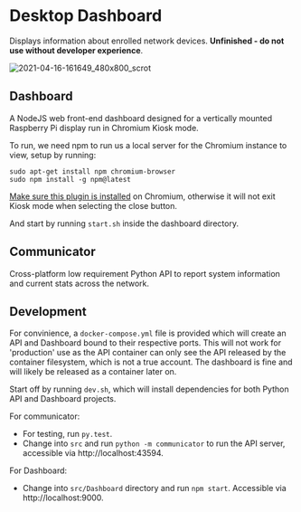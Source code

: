 # Desktop Dashboard
Displays information about enrolled network devices. **Unfinished - do not use without developer experience**.

![2021-04-16-161649_480x800_scrot](https://user-images.githubusercontent.com/11209477/115046438-5962d400-9ecf-11eb-88ef-f7982495bb94.png)

## Dashboard
A NodeJS web front-end dashboard designed for a vertically mounted Raspberry Pi display run in Chromium Kiosk mode.

To run, we need npm to run us a local server for the Chromium instance to view, setup by running:

```
sudo apt-get install npm chromium-browser
sudo npm install -g npm@latest
```
[Make sure this plugin is installed][kioskexit] on Chromium, otherwise it will not exit Kiosk mode when selecting the close button.

And start by running `start.sh` inside the dashboard directory.

## Communicator
Cross-platform low requirement Python API to report system information and current stats across the network.

## Development
For convinience, a `docker-compose.yml` file is provided which will create an API and Dashboard bound to their respective ports. This will not work for 'production' use as the API container can only see the API released by the container filesystem, which is not a true account. The dashboard is fine and will likely be released as a container later on.

Start off by running `dev.sh`, which will install dependencies for both Python API and Dashboard projects.

For communicator:
* For testing, run `py.test`.
* Change into `src` and run `python -m communicator` to run the API server, accessible via http://localhost:43594.

For Dashboard:
* Change into `src/Dashboard` directory and run `npm start`. Accessible via http://localhost:9000.

[kioskexit]: https://chrome.google.com/webstore/detail/exit-kiosk/oickijkfojmeggjbbhajnpjapbkippen
